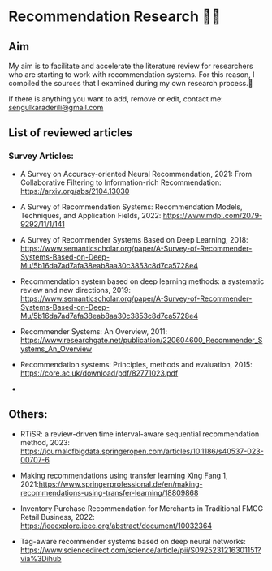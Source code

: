 # Recommendation Research 👩‍💻

## Aim

My aim is to facilitate and accelerate the literature review for researchers who are starting to work with recommendation systems. For this reason, I compiled the sources that I examined during my own research process.🙌

If there is anything you want to add, remove or edit, contact me: sengulkaraderili@gmail.com

## List of reviewed articles

### Survey Articles:

- A Survey on Accuracy-oriented Neural Recommendation, 2021: From Collaborative Filtering to Information-rich Recommendation: https://arxiv.org/abs/2104.13030 

- A Survey of Recommendation Systems: Recommendation
Models, Techniques, and Application Fields, 2022: https://www.mdpi.com/2079-9292/11/1/141

- A Survey of Recommender Systems Based on Deep Learning, 2018: https://www.semanticscholar.org/paper/A-Survey-of-Recommender-Systems-Based-on-Deep-Mu/5b16da7ad7afa38eab8aa30c3853c8d7ca5728e4

- Recommendation system based on deep learning methods: a systematic review and new directions, 2019: https://www.semanticscholar.org/paper/A-Survey-of-Recommender-Systems-Based-on-Deep-Mu/5b16da7ad7afa38eab8aa30c3853c8d7ca5728e4

- Recommender Systems: An Overview, 2011: https://www.researchgate.net/publication/220604600_Recommender_Systems_An_Overview

- Recommendation systems: Principles, methods and
evaluation, 2015: https://core.ac.uk/download/pdf/82771023.pdf

- 

## Others:

- RTiSR: a review-driven time interval-aware
sequential recommendation method, 2023: https://journalofbigdata.springeropen.com/articles/10.1186/s40537-023-00707-6

- Making recommendations using transfer learning
Xing Fang 1, 2021:https://www.springerprofessional.de/en/making-recommendations-using-transfer-learning/18809868

- Inventory Purchase Recommendation for Merchants in Traditional FMCG Retail Business, 2022: https://ieeexplore.ieee.org/abstract/document/10032364

- Tag-aware recommender systems based on deep neural networks: https://www.sciencedirect.com/science/article/pii/S0925231216301151?via%3Dihub 




